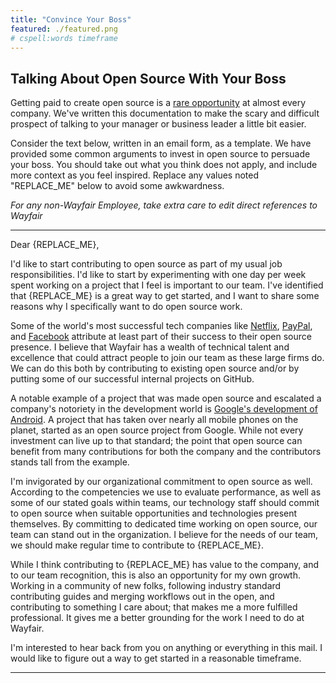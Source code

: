 ```yaml
---
title: "Convince Your Boss"
featured: ./featured.png
# cspell:words timeframe
---
```

## Talking About Open Source With Your Boss

Getting paid to create open source is a [rare opportunity](https://www.infoworld.com/article/2608897/open-source-software/walmart-s-investment-in-open-source-isn-t-cheap.html) at almost every company. We've written this documentation to make the scary and difficult prospect of talking to your manager or business leader a little bit easier.

Consider the text below, written in an email form, as a template. We have provided some common arguments to invest in open source to persuade your boss. You should take out what you think does not apply, and include more context as you feel inspired. Replace any values noted "REPLACE_ME" below to avoid some awkwardness.

*For any non-Wayfair Employee, take extra care to edit direct references to Wayfair*

---
Dear {REPLACE_ME},

I'd like to start contributing to open source as part of my usual job responsibilities. I'd like to start by experimenting with one day per week spent working on a project that I feel is important to our team. I've identified that {REPLACE_ME} is a great way to get started, and I want to share some reasons why I specifically want to do open source work.

Some of the world's most successful tech companies like [Netflix](https://netflix.github.io/), [PayPal](https://paypal.github.io/), and [Facebook](https://opensource.com/business/14/10/head-of-open-source-facebook-oscon) attribute at least part of their success to their open source presence. I believe that Wayfair has a wealth of technical talent and excellence that could attract people to join our team as these large firms do. We can do this both by contributing to existing open source and/or by putting some of our successful internal projects on GitHub.

A notable example of a project that was made open source and escalated a company's notoriety in the development world is [Google's development of Android](https://source.android.com/). A project that has taken over nearly all mobile phones on the planet, started as an open source project from Google. While not every investment can live up to that standard; the point that open source can benefit from many contributions for both the company and the contributors stands tall from the example.

I'm invigorated by our organizational commitment to open source as well. According to the competencies we use to evaluate performance, as well as some of our stated goals within teams, our technology staff should commit to open source when suitable opportunities and technologies present themselves. By committing to dedicated time working on open source, our team can stand out in the organization. I believe for the needs of our team, we should make regular time to contribute to {REPLACE_ME}.

While I think contributing to {REPLACE_ME} has value to the company, and to our team recognition, this is also an opportunity for my own growth. Working in a community of new folks, following industry standard contributing guides and merging workflows out in the open, and contributing to something I care about; that makes me a more fulfilled professional. It gives me a better grounding for the work I need to do at Wayfair.

I'm interested to hear back from you on anything or everything in this mail. I would like to figure out a way to get started in a reasonable timeframe.

---
